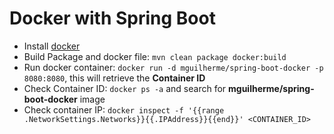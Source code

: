 # Docker with Spring Boot
- Install [docker](https://www.docker.com/)
- Build Package and docker file: `mvn clean package docker:build`
- Run docker container: `docker run -d mguilherme/spring-boot-docker -p 8080:8080`, this will retrieve the **Container ID**
- Check Container ID: `docker ps -a` and search for **mguilherme/spring-boot-docker** image
- Check container IP: `docker inspect -f '{{range .NetworkSettings.Networks}}{{.IPAddress}}{{end}}' <CONTAINER_ID>`